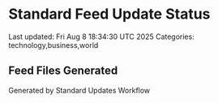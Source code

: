 # Standard Feed Update Status
Last updated: Fri Aug  8 18:34:30 UTC 2025
Categories: technology,business,world

## Feed Files Generated

Generated by Standard Updates Workflow
